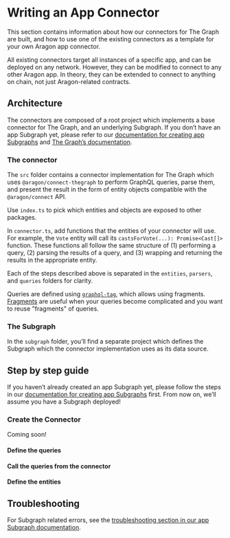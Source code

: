 # Writing an App Connector

This section contains information about how our connectors for The Graph are built, and how to use one of the existing connectors as a template for your own Aragon app connector.

All existing connectors target all instances of a specific app, and can be deployed on any network. However, they can be modified to connect to any other Aragon app. In theory, they can be extended to connect to anything on chain, not just Aragon-related contracts.

## Architecture

The connectors are composed of a root project which implements a base connector for The Graph, and an underlying Subgraph. If you don’t have an app Subgraph yet, please refer to our [documentation for creating app Subgraphs](./app-subgraphs.md) and [The Graph’s documentation](https://thegraph.com/docs).

### The connector

The `src` folder contains a connector implementation for The Graph which uses `@aragon/connect-thegraph` to perform GraphQL queries, parse them, and present the result in the form of entity objects compatible with the `@aragon/connect` API.

Use `index.ts` to pick which entities and objects are exposed to other packages.

In `connector.ts`, add functions that the entities of your connector will use. For example, the `Vote` entity will call its `castsForVote(...): Promise<Cast[]>` function. These functions all follow the same structure of \(1\) performing a query, \(2\) parsing the results of a query, and \(3\) wrapping and returning the results in the appropriate entity.

Each of the steps described above is separated in the `entities`, `parsers`, and `queries` folders for clarity.

Queries are defined using [`graphql-tag`](https://github.com/apollographql/graphql-tag), which allows using fragments. [Fragments](https://graphql.org/learn/queries/#fragments) are useful when your queries become complicated and you want to reuse "fragments" of queries.

### The Subgraph

In the `subgraph` folder, you’ll find a separate project which defines the Subgraph which the connector implementation uses as its data source.

## Step by step guide

If you haven’t already created an app Subgraph yet, please follow the steps in our [documentation for creating app Subgraphs](./app-subgraphs.md) first. From now on, we’ll assume you have a Subgraph deployed!

### Create the Connector

Coming soon!

#### Define the queries

#### Call the queries from the connector

#### Define the entities

## Troubleshooting

For Subgraph related errors, see the [troubleshooting section in our app Subgraph documentation](./app-subgraphs.md#troubleshooting).
